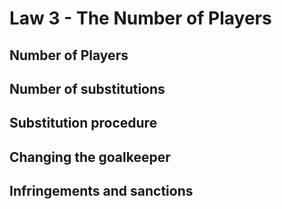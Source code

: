 # Law 3 - The Number of Players

Number of Players
----

Number of substitutions
----

Substitution procedure
----

Changing the goalkeeper
----

Infringements and sanctions
----

